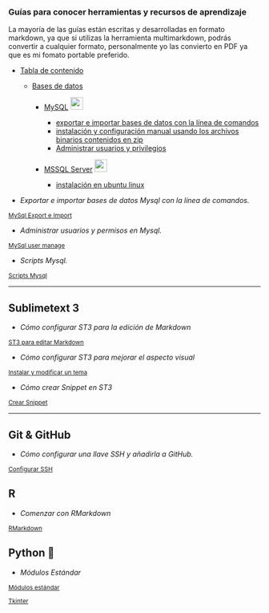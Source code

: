 [comment]: <> (Author: Marco Contreras Herrera)
[comment]: <> (Email: enidev911@gmail.com)



### Guías para conocer herramientas y recursos de aprendizaje

La mayoría de las guías están escritas y desarrolladas en formato markdown, ya que si utilizas la herramienta multimarkdown, podrás convertir a cualquier formato, personalmente yo las convierto en PDF ya que es mi fomato portable preferido.


- [Tabla de contenido](#)

    * [Bases de datos](#)
        - [MySQL](#) <img src='assets/ico/MySQL_Logo.ico' width='25'/>
            + [exportar e importar bases de datos con la línea de comandos](devs/database/mysql/mysqldump_import_export)
            + [instalación y configuración manual usando los archivos binarios contenidos en zip](devs/database/mysql/install_zip)
            + [Administrar usuarios y privilegios](devs/database/mysql/manager_users_privileges)
        - [MSSQL Server](#) <img src='assets/ico/microsoft_sql_server.ico' width='25'/>

            * [instalación en ubuntu linux](#)
    
  

- *Exportar e importar bases de datos Mysql con la línea de comandos.*

<p style="font-size:12px;">
  <a href="./Mysql/Export_import_MySql">MySql Export e Import</a>
</p>

- *Administrar usuarios y permisos en Mysql.* 

<p style="font-size:12px;">
  <a href="./Mysql/Manage_users_Mysql">MySql user manage</a>
</p>

- *Scripts Mysql.*
<p style="font-size:12px;">
  <a href="./Scripts_MySql">Scripts Mysql</a>
</p>

--- 


## Sublimetext 3

- *Cómo configurar ST3 para la edición de Markdown*

<p style="font-size:12px;">
  <a href="./Sublimetext/ST3_edit_markdown">ST3 para editar Markdown</a>
</p>


- *Cómo configurar ST3 para mejorar el aspecto visual*

<p style="font-size:12px;">
  <a href="./Sublimetext/SublimeText_Theme">Instalar y modificar un tema</a>
</p>

- *Cómo crear Snippet en ST3*

<p style="font-size:12px;">
  <a href="./Sublimetext/Snippet_SublimeText">Crear Snippet</a>
</p>

---  

## Git & GitHub

- *Cómo configurar una llave SSH y añadirla a GitHub.*

<p style="font-size:12px;">
  <a href="./Configurar_SSH">Configurar SSH</a>
</p>

## R

- *Comenzar con RMarkdown*

<p style="font-size:12px;">
  <a href="./RMarkdown">RMarkdown</a>
</p>  



## Python  
- *Módulos Estándar*

<p style="font-size:12px;">
  <a href="./Python/os">Módulos estándar</a>
</p>  


<p style="font-size:12px;">
  <a href="./Python/Tkinter">Tkinter</a>
</p>




